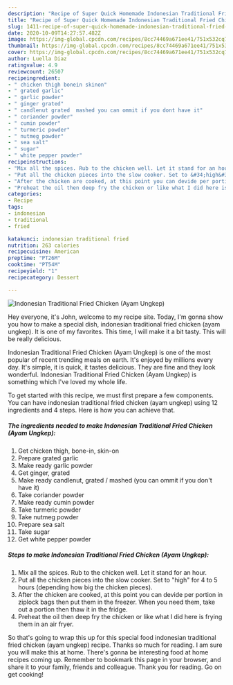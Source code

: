 ```yaml
---
description: "Recipe of Super Quick Homemade Indonesian Traditional Fried Chicken (Ayam Ungkep)"
title: "Recipe of Super Quick Homemade Indonesian Traditional Fried Chicken (Ayam Ungkep)"
slug: 1411-recipe-of-super-quick-homemade-indonesian-traditional-fried-chicken-ayam-ungkep
date: 2020-10-09T14:27:57.482Z
image: https://img-global.cpcdn.com/recipes/8cc74469a671ee41/751x532cq70/indonesian-traditional-fried-chicken-ayam-ungkep-recipe-main-photo.jpg
thumbnail: https://img-global.cpcdn.com/recipes/8cc74469a671ee41/751x532cq70/indonesian-traditional-fried-chicken-ayam-ungkep-recipe-main-photo.jpg
cover: https://img-global.cpcdn.com/recipes/8cc74469a671ee41/751x532cq70/indonesian-traditional-fried-chicken-ayam-ungkep-recipe-main-photo.jpg
author: Luella Diaz
ratingvalue: 4.9
reviewcount: 26507
recipeingredient:
- " chicken thigh bonein skinon"
- " grated garlic"
- " garlic powder"
- " ginger grated"
- " candlenut grated  mashed you can ommit if you dont have it"
- " coriander powder"
- " cumin powder"
- " turmeric powder"
- " nutmeg powder"
- " sea salt"
- " sugar"
- " white pepper powder"
recipeinstructions:
- "Mix all the spices. Rub to the chicken well. Let it stand for an hour."
- "Put all the chicken pieces into the slow cooker. Set to &#34;high&#34; for 4 to 5 hours (depending how big the chicken pieces)."
- "After the chicken are cooked, at this point you can devide per portion in ziplock bags then put them in the freezer. When you need them, take out a portion then thaw it in the fridge."
- "Preheat the oil then deep fry the chicken or like what I did here is frying them in an air fryer."
categories:
- Recipe
tags:
- indonesian
- traditional
- fried

katakunci: indonesian traditional fried 
nutrition: 263 calories
recipecuisine: American
preptime: "PT26M"
cooktime: "PT54M"
recipeyield: "1"
recipecategory: Dessert

---
```



![Indonesian Traditional Fried Chicken (Ayam Ungkep)](https://img-global.cpcdn.com/recipes/8cc74469a671ee41/751x532cq70/indonesian-traditional-fried-chicken-ayam-ungkep-recipe-main-photo.jpg)

Hey everyone, it's John, welcome to my recipe site. Today, I'm gonna show you how to make a special dish, indonesian traditional fried chicken (ayam ungkep). It is one of my favorites. This time, I will make it a bit tasty. This will be really delicious.

Indonesian Traditional Fried Chicken (Ayam Ungkep) is one of the most popular of recent trending meals on earth. It's enjoyed by millions every day. It's simple, it is quick, it tastes delicious. They are fine and they look wonderful. Indonesian Traditional Fried Chicken (Ayam Ungkep) is something which I've loved my whole life.




To get started with this recipe, we must first prepare a few components. You can have indonesian traditional fried chicken (ayam ungkep) using 12 ingredients and 4 steps. Here is how you can achieve that.

<!--inarticleads1-->

##### The ingredients needed to make Indonesian Traditional Fried Chicken (Ayam Ungkep):

1. Get  chicken thigh, bone-in, skin-on
1. Prepare  grated garlic
1. Make ready  garlic powder
1. Get  ginger, grated
1. Make ready  candlenut, grated / mashed (you can ommit if you don&#39;t have it)
1. Take  coriander powder
1. Make ready  cumin powder
1. Take  turmeric powder
1. Take  nutmeg powder
1. Prepare  sea salt
1. Take  sugar
1. Get  white pepper powder




<!--inarticleads2-->

##### Steps to make Indonesian Traditional Fried Chicken (Ayam Ungkep):

1. Mix all the spices. Rub to the chicken well. Let it stand for an hour.
1. Put all the chicken pieces into the slow cooker. Set to &#34;high&#34; for 4 to 5 hours (depending how big the chicken pieces).
1. After the chicken are cooked, at this point you can devide per portion in ziplock bags then put them in the freezer. When you need them, take out a portion then thaw it in the fridge.
1. Preheat the oil then deep fry the chicken or like what I did here is frying them in an air fryer.




So that's going to wrap this up for this special food indonesian traditional fried chicken (ayam ungkep) recipe. Thanks so much for reading. I am sure you will make this at home. There's gonna be interesting food at home recipes coming up. Remember to bookmark this page in your browser, and share it to your family, friends and colleague. Thank you for reading. Go on get cooking!
